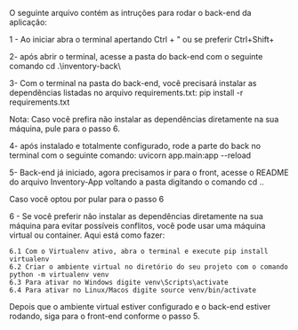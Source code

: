 O seguinte arquivo contém as intruções para rodar o back-end da aplicação:

1 - Ao iniciar abra o terminal apertando Ctrl + " ou se preferir Ctrl+Shift+

2- após abrir o terminal, acesse a pasta do back-end com o seguinte comando cd .\inventory-back\

3- Com o terminal na pasta do back-end, você precisará instalar as dependências listadas no arquivo requirements.txt: pip install -r requirements.txt

Nota: Caso você prefira não instalar as dependências diretamente na sua máquina, pule para o passo 6.

4- após instalado e totalmente configurado, rode a parte do back no terminal com o seguinte comando: uvicorn app.main:app --reload

5- Back-end já iniciado, agora precisamos ir para o front, acesse o README do arquivo Inventory-App voltando a pasta digitando o comando cd ..

Caso você optou por pular para o passo 6

6 - Se você preferir não instalar as dependências diretamente na sua máquina para evitar possíveis conflitos, você pode usar uma máquina virtual ou container. Aqui está como fazer:

    6.1 Com o Virtualenv ativo, abra o terminal e execute pip install virtualenv
    6.2 Criar o ambiente virtual no diretório do seu projeto com o comando python -m virtualenv venv
    6.3 Para ativar no Windows digite venv\Scripts\activate
    6.4 Para ativar no Linux/Macos digite source venv/bin/activate

Depois que o ambiente virtual estiver configurado e o back-end estiver rodando, siga para o front-end conforme o passo 5.